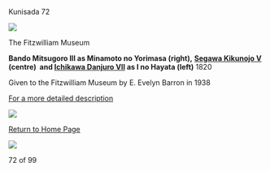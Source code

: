 Kunisada 72

![](kunisada/Part%20III/P.58,P.59&P.57-1938.jpg)

The Fitzwilliam Museum

**Bando Mitsugoro III as Minamoto no Yorimasa (right),** **[Segawa Kikunojo V](/exhibition/group-7) (centre) 
and [Ichikawa Danjuro VII](../Group8pt3.htm) as I no Hayata (left)** 1820

Given to the Fitzwilliam Museum by E. Evelyn Barron in 1938

[For a more detailed description](../text575859.htm)


[![](../backgrounds/back/backward.gif)](kunp493.htm)

[Return to Home Page](../texthomepage.htm)


[![](../backgrounds/back/forward.gif)](kunp488.htm)

72 of 99
